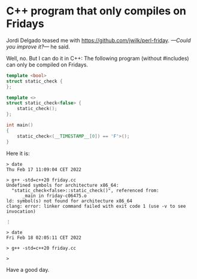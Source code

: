 # C++ program that only compiles on Fridays

Jordi Delgado teased me with https://github.com/jwilk/perl-friday. *—Could you improve it?—* he said.

Well, no. But I can do it in C++: The following program (without #includes) can only be compiled on Fridays.

```c++
template <bool>
struct static_check {
};

template <>
struct static_check<false> {
    static_check();
};

int main()
{
    static_check<(__TIMESTAMP__[0]) == 'F'>();
}
```

Here it is:

```
> date
Thu Feb 17 11:09:04 CET 2022

> g++ -std=c++20 friday.cc
Undefined symbols for architecture x86_64:
  "static_check<false>::static_check()", referenced from:
      _main in friday-c06475.o
ld: symbol(s) not found for architecture x86_64
clang: error: linker command failed with exit code 1 (use -v to see invocation)

⋮

> date
Fri Feb 18 02:05:11 CET 2022

> g++ -std=c++20 friday.cc

>
```

Have a good day.
